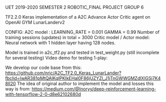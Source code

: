 UET 2019-2020 SEMESTER 2
ROBOTIC_FINAL PROJECT
GROUP 6

TF2.2.0 Keras implementation of a A2C Advance Actor Critic agent on OpenAI GYM LunarLanderv2

CONFIG:
A2C model :
	LEARNING_RATE = 0.001
	GAMMA = 0.99
	Number of training sessions (updates) in total = 3000
	Critic model / Actor model: Neural network with 1 hidden layer having 128 nodes.

Model is trained in a2c_tf2.py and tested in test_weight.py (still incomplete for several testing)
Video demo for testing 1-play: 

We develop our code base from this: 
https://github.com/nric/A2C_TF2.0_Keras_LunarLander?fbclid=IwAR381pMtQAlKqIPKIkEHal0F86jUZYZl_J1jTnGWWGMZdlXlGSj7K48II20
The idea of original author to implement the model and losses this way is from: 
https://medium.com/@Inoryy/deep-reinforcement-learning-with-tensorflow-2-0-d8e62102680d
